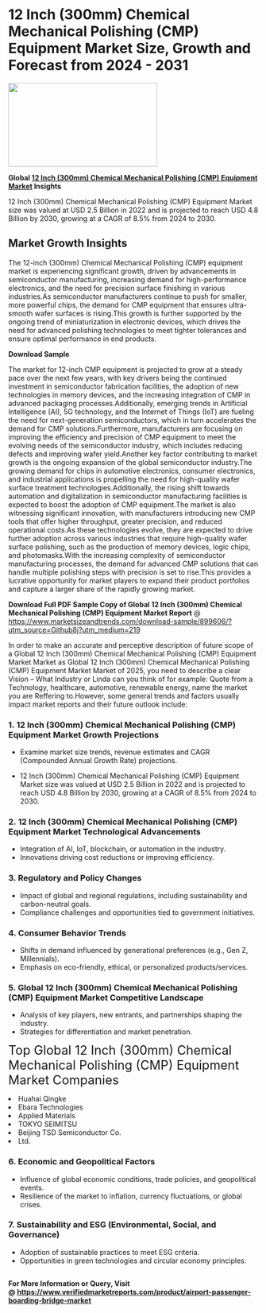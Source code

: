 <H1>12 Inch (300mm) Chemical Mechanical Polishing (CMP) Equipment Market Size, Growth and Forecast from 2024 - 2031</H1><img class="aligncenter size-medium wp-image-584254" src="https://thirdeyenews.in/wp-content/uploads/2024/09/Global-Market-Research-300x168.jpeg" alt="" width="300" height="168" /><p><strong>Global&nbsp;<a href="https://www.marketsizeandtrends.com/download-sample/899606/?utm_source=Github8j?utm_medium=219">12 Inch (300mm) Chemical Mechanical Polishing (CMP) Equipment Market</a> Insights</strong></p><p>12 Inch (300mm) Chemical Mechanical Polishing (CMP) Equipment Market size was valued at USD 2.5 Billion in 2022 and is projected to reach USD 4.8 Billion by 2030, growing at a CAGR of 8.5% from 2024 to 2030.</p><p><h2>Market Growth Insights</h2> <p>The 12-inch (300mm) Chemical Mechanical Polishing (CMP) equipment market is experiencing significant growth, driven by advancements in semiconductor manufacturing, increasing demand for high-performance electronics, and the need for precision surface finishing in various industries.As semiconductor manufacturers continue to push for smaller, more powerful chips, the demand for CMP equipment that ensures ultra-smooth wafer surfaces is rising.This growth is further supported by the ongoing trend of miniaturization in electronic devices, which drives the need for advanced polishing technologies to meet tighter tolerances and ensure optimal performance in end products.</p> <p><strong>Download Sample</strong></p> <p>The market for 12-inch CMP equipment is projected to grow at a steady pace over the next few years, with key drivers being the continued investment in semiconductor fabrication facilities, the adoption of new technologies in memory devices, and the increasing integration of CMP in advanced packaging processes.Additionally, emerging trends in Artificial Intelligence (AI), 5G technology, and the Internet of Things (IoT) are fueling the need for next-generation semiconductors, which in turn accelerates the demand for CMP solutions.Furthermore, manufacturers are focusing on improving the efficiency and precision of CMP equipment to meet the evolving needs of the semiconductor industry, which includes reducing defects and improving wafer yield.Another key factor contributing to market growth is the ongoing expansion of the global semiconductor industry.The growing demand for chips in automotive electronics, consumer electronics, and industrial applications is propelling the need for high-quality wafer surface treatment technologies.Additionally, the rising shift towards automation and digitalization in semiconductor manufacturing facilities is expected to boost the adoption of CMP equipment.The market is also witnessing significant innovation, with manufacturers introducing new CMP tools that offer higher throughput, greater precision, and reduced operational costs.As these technologies evolve, they are expected to drive further adoption across various industries that require high-quality wafer surface polishing, such as the production of memory devices, logic chips, and photomasks.With the increasing complexity of semiconductor manufacturing processes, the demand for advanced CMP solutions that can handle multiple polishing steps with precision is set to rise.This provides a lucrative opportunity for market players to expand their product portfolios and capture a larger share of the rapidly growing market.<p><span class=""><strong>Download Full PDF Sample Copy of Global 12 Inch (300mm) Chemical Mechanical Polishing (CMP) Equipment Market Report</strong> @ <a href="https://www.marketsizeandtrends.com/download-sample/899606/?utm_source=Github8j?utm_medium=219" target="_blank">https://www.marketsizeandtrends.com/download-sample/899606/?utm_source=Github8j?utm_medium=219</a></span></p><p>In order to make an accurate and perceptive description of future scope of a Global&nbsp;12 Inch (300mm) Chemical Mechanical Polishing (CMP) Equipment Market Market as Global&nbsp;12 Inch (300mm) Chemical Mechanical Polishing (CMP) Equipment Market Market of 2025, you need to describe a clear Vision &ndash; What Industry or Linda can you think of for example: Quote from a Technology, healthcare, automotive, renewable energy, name the market you are Reffering to.However, some general trends and factors usually impact market reports and their future outlook include:</p><h3>1.&nbsp;<strong>12 Inch (300mm) Chemical Mechanical Polishing (CMP) Equipment Market Growth Projections</strong></h3><ul><li>Examine market size trends, revenue estimates and CAGR (Compounded Annual Growth Rate) projections.</li><li><p>12 Inch (300mm) Chemical Mechanical Polishing (CMP) Equipment Market size was valued at USD 2.5 Billion in 2022 and is projected to reach USD 4.8 Billion by 2030, growing at a CAGR of 8.5% from 2024 to 2030.</p></li></ul><h3>2.&nbsp;<strong>12 Inch (300mm) Chemical Mechanical Polishing (CMP) Equipment Market Technological Advancements</strong></h3><ul><li>Integration of AI, IoT, blockchain, or automation in the industry.</li><li>Innovations driving cost reductions or improving efficiency.</li></ul><h3>3.&nbsp;<strong>Regulatory and Policy Changes</strong></h3><ul><li>Impact of global and regional regulations, including sustainability and carbon-neutral goals.</li><li>Compliance challenges and opportunities tied to government initiatives.</li></ul><h3>4.&nbsp;<strong>Consumer Behavior Trends</strong></h3><ul><li>Shifts in demand influenced by generational preferences (e.g., Gen Z, Millennials).</li><li>Emphasis on eco-friendly, ethical, or personalized products/services.</li></ul><h3>5.&nbsp;<strong>Global 12 Inch (300mm) Chemical Mechanical Polishing (CMP) Equipment Market Competitive Landscape</strong></h3><ul><li>Analysis of key players, new entrants, and partnerships shaping the industry.</li><li>Strategies for differentiation and market penetration.</li></ul><p data-pm-slice="1 1 []"><span style="color: inherit; font-family: inherit; font-size: 25px;">Top Global 12 Inch (300mm) Chemical Mechanical Polishing (CMP) Equipment Market Companies</span></p><div class="" data-test-id=""><p><li>Huahai Qingke</li><li> Ebara Technologies</li><li> Applied Materials</li><li> TOKYO SEIMITSU</li><li> Beijing TSD Semiconductor Co.</li><li> Ltd.</li></p></div><h3>6.&nbsp;<strong>Economic and Geopolitical Factors</strong></h3><ul><li>Influence of global economic conditions, trade policies, and geopolitical events.</li><li>Resilience of the market to inflation, currency fluctuations, or global crises.</li></ul><h3>7.&nbsp;<strong>Sustainability and ESG (Environmental, Social, and Governance)</strong></h3><ul><li>Adoption of sustainable practices to meet ESG criteria.</li><li>Opportunities in green technologies and circular economy principles.</li></ul><h2><strong style="font-size: 14px;">For More Information or Query, Visit @&nbsp;</strong><a style="background-color: #ffffff; font-size: 14px;" href="https://www.marketsizeandtrends.com/report/12-inch-300mm-chemical-mechanical-polishing-cmp-equipment-market/" target="_blank">https://www.verifiedmarketreports.com/product/airport-passenger-boarding-bridge-market</a></h2>